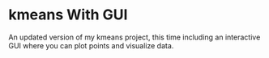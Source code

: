 # kmeans With GUI
 An updated version of my kmeans project, this time including an interactive GUI where you can plot points and visualize data.
